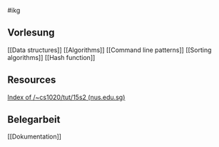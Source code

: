  #ikg

## Vorlesung
[[Data structures]]
[[Algorithms]]
[[Command line patterns]]
[[Sorting algorithms]]
[[Hash function]]

## Resources
[Index of /~cs1020/tut/15s2 (nus.edu.sg)](https://www.comp.nus.edu.sg/~cs1020/tut/15s2/)

## Belegarbeit
[[Dokumentation]]











